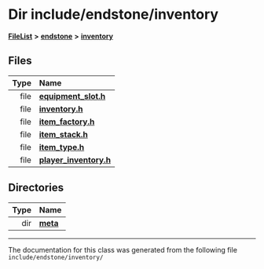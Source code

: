 

# Dir include/endstone/inventory



[**FileList**](files.md) **>** [**endstone**](dir_6cf277b678674f97c7a2b6b3b2447b33.md) **>** [**inventory**](dir_d1e84b530b14f41e8b6f5ec1b5dee76c.md)












## Files

| Type | Name |
| ---: | :--- |
| file | [**equipment\_slot.h**](equipment__slot_8h.md) <br> |
| file | [**inventory.h**](inventory_8h.md) <br> |
| file | [**item\_factory.h**](item__factory_8h.md) <br> |
| file | [**item\_stack.h**](item__stack_8h.md) <br> |
| file | [**item\_type.h**](item__type_8h.md) <br> |
| file | [**player\_inventory.h**](player__inventory_8h.md) <br> |


## Directories

| Type | Name |
| ---: | :--- |
| dir | [**meta**](dir_2d728641c8c30e7cdff7ab60efc98406.md) <br> |

























































------------------------------
The documentation for this class was generated from the following file `include/endstone/inventory/`

